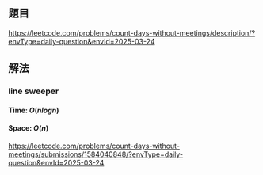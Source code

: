 ## 題目
https://leetcode.com/problems/count-days-without-meetings/description/?envType=daily-question&envId=2025-03-24
## 解法
### line sweeper
#### Time: $O(nlogn)$
#### Space: $O(n)$
https://leetcode.com/problems/count-days-without-meetings/submissions/1584040848/?envType=daily-question&envId=2025-03-24
